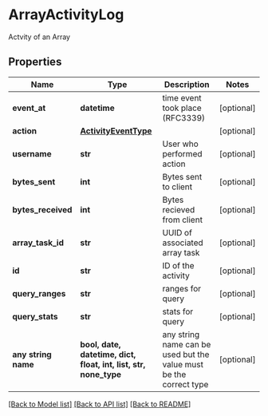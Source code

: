 # ArrayActivityLog

Actvity of an Array

## Properties
Name | Type | Description | Notes
------------ | ------------- | ------------- | -------------
**event_at** | **datetime** | time event took place (RFC3339) | [optional] 
**action** | [**ActivityEventType**](ActivityEventType.md) |  | [optional] 
**username** | **str** | User who performed action | [optional] 
**bytes_sent** | **int** | Bytes sent to client | [optional] 
**bytes_received** | **int** | Bytes recieved from client | [optional] 
**array_task_id** | **str** | UUID of associated array task | [optional] 
**id** | **str** | ID of the activity | [optional] 
**query_ranges** | **str** | ranges for query | [optional] 
**query_stats** | **str** | stats for query | [optional] 
**any string name** | **bool, date, datetime, dict, float, int, list, str, none_type** | any string name can be used but the value must be the correct type | [optional]

[[Back to Model list]](../README.md#documentation-for-models) [[Back to API list]](../README.md#documentation-for-api-endpoints) [[Back to README]](../README.md)


